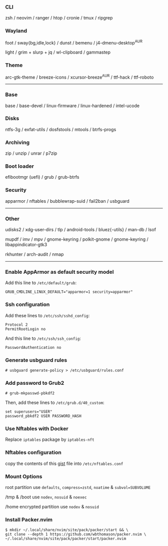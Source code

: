 ### CLI
zsh / neovim / ranger / htop / cronie / tmux / ripgrep

### Wayland
foot / sway{bg,idle,lock} / dunst / bemenu / j4-dmenu-desktop<sup>AUR</sup>

light / grim + slurp + jq / wl-clipboard / gammastep

### Theme
arc-gtk-theme / breeze-icons / xcursor-breeze<sup>AUR</sup> / ttf-hack / ttf-roboto

---
### Base
base / base-devel / linux-firmware / linux-hardened / intel-ucode

### Disks
ntfs-3g / exfat-utils / dosfstools / mtools / btrfs-progs

### Archiving
zip / unzip / unrar / p7zip

### Boot loader
efibootmgr (uefi) / grub / grub-btrfs

### Security
apparmor / nftables / bubblewrap-suid / fail2ban / usbguard

---
### Other
udisks2 / xdg-user-dirs / tlp / android-tools / bluez{-utils} / man-db / lsof

mupdf / imv / mpv / gnome-keyring / polkit-gnome / gnome-keyring / libappindicator-gtk3

rkhunter / arch-audit / nmap

---
### Enable AppArmor as default security model
Add this line to `/etc/default/grub`:
```
GRUB_CMDLINE_LINUX_DEFAULT="apparmor=1 security=apparmor"
```

### Ssh configuration
Add these lines to `/etc/ssh/sshd_config`:
```
Protocol 2
PermitRootLogin no
```
And this line to `/etc/ssh/ssh_config`:
```
PasswordAuthentication no
```

### Generate usbguard rules
```
# usbguard generate-policy > /etc/usbguard/rules.conf
```

### Add password to Grub2
```
# grub-mkpasswd-pbkdf2
```
Then, add these lines to `/etc/grub.d/40_custom`:
```
set superusers="USER"
password_pbkdf2 USER PASSWORD_HASH
```

### Use Nftables with Docker
Replace `iptables` package by `iptables-nft`

### Nftables configuration
copy the contents of this [gist](https://gist.github.com/Kaniville/959e35f27cc783dc89ed46deedcd82d1) file into `/etc/nftables.conf`

### Mount Options
root partition use `defaults`, `compress=zstd`, `noatime` & `subvol=SUBVOLUME`

/tmp & /boot use `nodev`, `nosuid` & `noexec`

/home encrypted partition use `nodev` & `nosuid`

### Install Packer.nvim
```
$ mkdir ~/.local/share/nvim/site/pack/packer/start && \
git clone --depth 1 https://github.com/wbthomason/packer.nvim \
~/.local/share/nvim/site/pack/packer/start/packer.nvim
```
